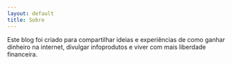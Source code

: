 ```yaml
---
layout: default
title: Sobre
---
```


Este blog foi criado para compartilhar ideias e experiências de como ganhar dinheiro na internet, divulgar infoprodutos e viver com mais liberdade financeira.
